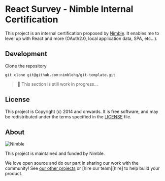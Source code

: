 # React Survey - Nimble Internal Certification

This project is an internal certification proposed by [Nimble](https://nimblehq.co/).
It enables me to level up with React and more (OAuth2.0, local application data, SPA, etc...).

## Development

Clone the repository

`git clone git@github.com:nimblehq/git-template.git`

> 🚧 This section is still work in progress...

## License

This project is Copyright (c) 2014 and onwards. It is free software,
and may be redistributed under the terms specified in the [LICENSE] file.

[LICENSE]: /LICENSE

## About

![Nimble](https://assets.nimblehq.co/logo/dark/logo-dark-text-160.png)

This project is maintained and funded by Nimble.

We love open source and do our part in sharing our work with the community!
See [our other projects][community] or [hire our team][hire] to help build your product.

[community]: https://github.com/nimblehq
[hire/jobs]: https://jobs.nimblehq.co/
[who we are]: https://nimblehq.co/
[LinkedIn]: https://www.linkedin.com/company/nimblehq
